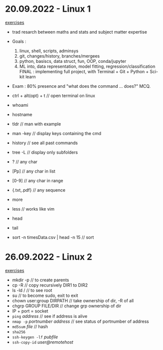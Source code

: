 # 20.09.2022 - Linux 1

[exercises](https://www.dropbox.com/s/h29ar582qy0th2f/linux_part1_ex.pdf?dl=0)
- trad resarch between maths and stats and subject matter expertise
- Goals : 
    1) linux, shell, scripts, adminsys
    2) git, changes/history, branches/mergees
    3) python, basiscs, data struct, fun, OOP, conda/jupyter
    4) ML into, data representation, model fitting, regression/classification
    FINAL : implementing full project, with Terminal + Git + Python + Sci-kit learn
- Exam : 80% presence and "what does the command ... does?" MCQ.

- ctrl + alt(opt) + t // open terminal on linux
- whoami 
- hostname
- tldr // man with example
- man -key <cmd> // display keys containing the cmd
- history // see all past commands
- tree -L <nb> // display only <nb> subfolders
- ? // any char
- [Pp] // any char in list
- [0-9] // any char in range
- {.txt,.pdf} // any sequence
- more
- less // works like vim
- head
- tail
- sort -n timesData.csv | head -n 15 // sort

# 26.09.2022 - Linux 2

[exercises](https://www.dropbox.com/s/oif66jnezaerlio/linux_part2_ex.pdf)
- mkdir -p // to create parents
- cp -R // copy recursively DIR1 to DIR2
- ls -ld / // to see root
- su // to become sudo, exit to exit
- chown user:group DIRPATH // take ownership of dir, -R of all
- chgrp GROUP FILE/DIR // change grp ownership of dir
- IP + port = socket
- `ping` _address_ // see if address is alive
- `nmap -p` _portnumber_ _address_ // see status of portnumber of address
- `md5sum` _file_ // hash
- `sha256`
- `ssh-keygen -lf` _pubfile_
- `ssh-copy-id` _user@remotehost_ 
